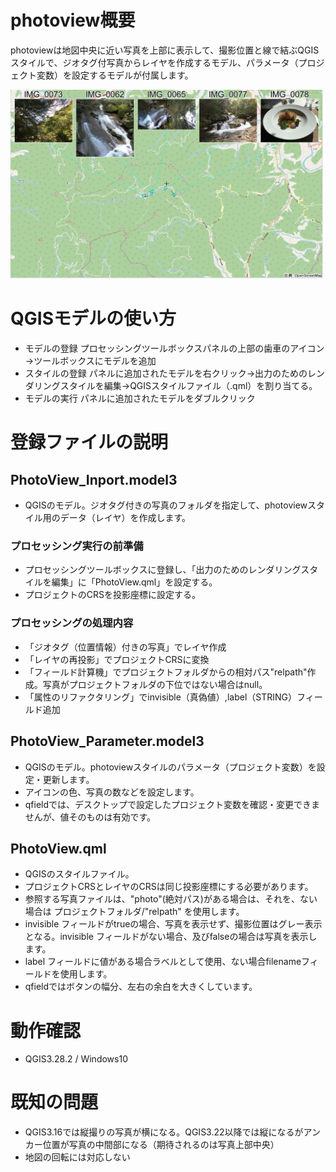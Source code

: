 # photoview概要
photoviewは地図中央に近い写真を上部に表示して、撮影位置と線で結ぶQGISスタイルで、ジオタグ付写真からレイヤを作成するモデル、パラメータ（プロジェクト変数）を設定するモデルが付属します。

<img src="/PHOTOVIEW.PNG" width="500">

# QGISモデルの使い方
* モデルの登録 プロセッシングツールボックスパネルの上部の歯車のアイコン→ツールボックスにモデルを追加
* スタイルの登録 パネルに追加されたモデルを右クリック→出力のためのレンダリングスタイルを編集→QGISスタイルファイル（.qml）を割り当てる。
* モデルの実行 パネルに追加されたモデルをダブルクリック
# 登録ファイルの説明
## PhotoView_Inport.model3
* QGISのモデル。ジオタグ付きの写真のフォルダを指定して、photoviewスタイル用のデータ（レイヤ）を作成します。
### プロセッシング実行の前準備
* プロセッシングツールボックスに登録し、「出力のためのレンダリングスタイルを編集」に「PhotoView.qml」を設定する。
* プロジェクトのCRSを投影座標に設定する。
### プロセッシングの処理内容
* 「ジオタグ（位置情報）付きの写真」でレイヤ作成
* 「レイヤの再投影」でプロジェクトCRSに変換
* 「フィールド計算機」でプロジェクトフォルダからの相対パス"relpath"作成。写真がプロジェクトフォルダの下位ではない場合はnull。
* 「属性のリファクタリング」でinvisible（真偽値）,label（STRING）フィールド追加
## PhotoView_Parameter.model3
* QGISのモデル。photoviewスタイルのパラメータ（プロジェクト変数）を設定・更新します。
* アイコンの色、写真の数などを設定します。
* qfieldでは、デスクトップで設定したプロジェクト変数を確認・変更できませんが、値そのものは有効です。
## PhotoView.qml
* QGISのスタイルファイル。
* プロジェクトCRSとレイヤのCRSは同じ投影座標にする必要があります。
* 参照する写真ファイルは、"photo"(絶対パス)がある場合は、それを、ない場合は プロジェクトフォルダ/"relpath" を使用します。
* invisible フィールドがtrueの場合、写真を表示せず、撮影位置はグレー表示となる。invisible フィールドがない場合、及びfalseの場合は写真を表示します。
* label フィールドに値がある場合ラベルとして使用、ない場合filenameフィールドを使用します。
* qfieldではボタンの幅分、左右の余白を大きくしています。
# 動作確認
* QGIS3.28.2 / Windows10
# 既知の問題
* QGIS3.16では縦撮りの写真が横になる。QGIS3.22以降では縦になるがアンカー位置が写真の中間部になる（期待されるのは写真上部中央）
* 地図の回転には対応しない
